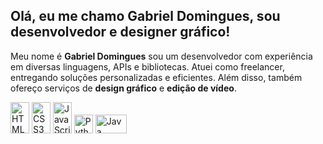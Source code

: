 ## Olá, eu me chamo Gabriel Domingues, sou desenvolvedor e designer gráfico!

<p align="left">
  Meu nome é <b>Gabriel Domingues</b> sou um desenvolvedor com experiência em diversas linguagens, APIs e bibliotecas. Atuei como freelancer, entregando soluções personalizadas e eficientes. Além disso, também ofereço serviços de <b>design gráfico</b> e <b>edição de vídeo</b>.
</p>

<div align="left">
  <img src="https://cdn.jsdelivr.net/gh/devicons/devicon/icons/html5/html5-original.svg" alt="HTML5" width="30" height="50">
  <img src="https://cdn.jsdelivr.net/gh/devicons/devicon/icons/css3/css3-original.svg" alt="CSS3" width="30" height="50">
  <img src="https://cdn.jsdelivr.net/gh/devicons/devicon/icons/javascript/javascript-original.svg" alt="JavaScript" width="30" height="50">
  <img src="https://cdn.jsdelivr.net/gh/devicons/devicon/icons/python/python-original.svg" alt="Python" width="30" height="30">
  <img src="https://cdn.jsdelivr.net/gh/devicons/devicon/icons/java/java-original.svg" alt="Java" width="50" height="30">
</div>
